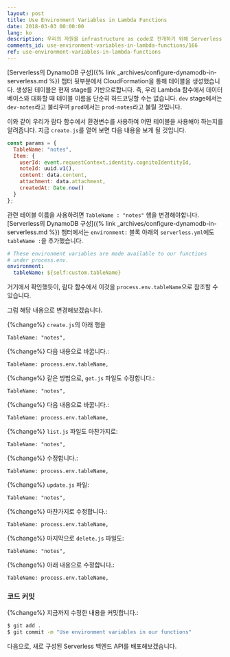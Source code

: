 ```yaml
---
layout: post
title: Use Environment Variables in Lambda Functions
date: 2018-03-03 00:00:00
lang: ko
description: 우리의 자원을 infrastructure as code로 전개하기 위해 Serverless Framework 프로젝트를 구성하려면 람다 함수를 몇 가지 변경해야합니다. 리소스를 하드 코딩하는 대신 process.env 변수를 사용하여 리소스를 참조할 수 있습니다.
comments_id: use-environment-variables-in-lambda-functions/166
ref: use-environment-variables-in-lambda-functions
---
```


[Serverless의 DynamoDB 구성]({% link _archives/configure-dynamodb-in-serverless.md %}) 챕터 뒷부분에서 CloudFormation을 통해 테이블을 생성했습니다. 생성된 테이블은 현재 stage를 기반으로합니다. 즉, 우리 Lambda 함수에서 데이터베이스와 대화할 때 테이블 이름을 단순히 하드코딩할 수는 없습니다. `dev` stage에서는 `dev-notes`라고 불리우며 `prod`에서는 `prod-notes`라고 불릴 것입니다.

이와 같이 우리가 람다 함수에서 환경변수를 사용하여 어떤 테이블을 사용해야 하는지를 알려줍니다. 지금 `create.js`를 열어 보면 다음 내용을 보게 될 것입니다.

``` js
const params = {
  TableName: "notes",
  Item: {
    userId: event.requestContext.identity.cognitoIdentityId,
    noteId: uuid.v1(),
    content: data.content,
    attachment: data.attachment,
    createdAt: Date.now()
  }
};
```

관련 테이블 이름을 사용하려면 `TableName : "notes"` 행을 변경해야합니다. [Serverless의 DynamoDB 구성]({% link _archives/configure-dynamodb-in-serverless.md %}) 챕터에서는 `environment:` 블록 아래의 `serverless.yml`에도 `tableName :`을 추가했습니다.

``` yml
# These environment variables are made available to our functions
# under process.env.
environment:
  tableName: ${self:custom.tableName}
```

거기에서 확인했듯이, 람다 함수에서 이것을 `process.env.tableName`으로 참조할 수 있습니다.

그럼 해당 내용으로 변경해보겠습니다.

{%change%} `create.js`의 아래 행을

```
TableName: "notes",
```

{%change%} 다음 내용으로 바꿉니다.:

```
TableName: process.env.tableName,
```

{%change%} 같은 방법으로, `get.js` 파일도 수정합니다.:

```
TableName: "notes",
```

{%change%} 다음 내용으로 바꿉니다.:

```
TableName: process.env.tableName,
```

{%change%} `list.js` 파일도 마찬가지로:

```
TableName: "notes",
```

{%change%} 수정합니다.:

```
TableName: process.env.tableName,
```

{%change%} `update.js` 파일:

```
TableName: "notes",
```

{%change%} 마찬가지로 수정합니다.:

```
TableName: process.env.tableName,
```

{%change%} 마지막으로 `delete.js` 파일도:

```
TableName: "notes",
```

{%change%} 아래 내용으로 수정합니다.:

```
TableName: process.env.tableName,
```

### 코드 커밋

{%change%} 지금까지 수정한 내용을 커밋합니다.:

``` bash
$ git add .
$ git commit -m "Use environment variables in our functions"
```

다음으로, 새로 구성된 Serverless 백엔드 API를 배포해보겠습니다.
